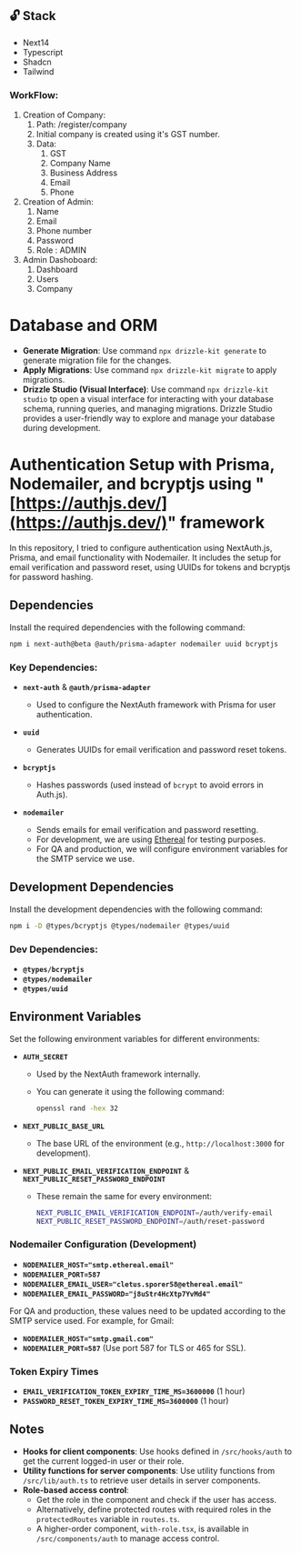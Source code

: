 ## 🔓 Stack

- Next14
- Typescript
- Shadcn
- Tailwind

### WorkFlow:

1. Creation of Company:
   1. Path: /register/company
   2. Initial company is created using it's GST number.
   3. Data:
      1. GST
      2. Company Name
      3. Business Address
      4. Email
      5. Phone
2. Creation of Admin:
   1. Name
   2. Email
   3. Phone number
   4. Password
   5. Role : ADMIN
3. Admin Dashoboard:
   1. Dashboard
   2. Users
   3. Company

# Database and ORM

- **Generate Migration**: Use command `npx drizzle-kit generate` to generate migration file for the changes.
- **Apply Migrations**: Use command `npx drizzle-kit migrate` to apply migrations.
- **Drizzle Studio (Visual Interface)**: Use command `npx drizzle-kit studio` tp open a visual interface for interacting with your database schema, running queries, and managing migrations. Drizzle Studio provides a user-friendly way to explore and manage your database during development.

# Authentication Setup with Prisma, Nodemailer, and bcryptjs using "[https://authjs.dev/](https://authjs.dev/)" framework

In this repository, I tried to configure authentication using NextAuth.js, Prisma, and email functionality with Nodemailer. It includes the setup for email verification and password reset, using UUIDs for tokens and bcryptjs for password hashing.

## Dependencies

Install the required dependencies with the following command:

```bash
npm i next-auth@beta @auth/prisma-adapter nodemailer uuid bcryptjs
```

### Key Dependencies:

- **`next-auth`** & **`@auth/prisma-adapter`**

  - Used to configure the NextAuth framework with Prisma for user authentication.

- **`uuid`**

  - Generates UUIDs for email verification and password reset tokens.

- **`bcryptjs`**

  - Hashes passwords (used instead of `bcrypt` to avoid errors in Auth.js).

- **`nodemailer`**
  - Sends emails for email verification and password resetting.
  - For development, we are using [Ethereal](https://ethereal.email/create) for testing purposes.
  - For QA and production, we will configure environment variables for the SMTP service we use.

## Development Dependencies

Install the development dependencies with the following command:

```bash
npm i -D @types/bcryptjs @types/nodemailer @types/uuid
```

### Dev Dependencies:

- **`@types/bcryptjs`**
- **`@types/nodemailer`**
- **`@types/uuid`**

## Environment Variables

Set the following environment variables for different environments:

- **`AUTH_SECRET`**

  - Used by the NextAuth framework internally.
  - You can generate it using the following command:

    ```bash
    openssl rand -hex 32
    ```

- **`NEXT_PUBLIC_BASE_URL`**

  - The base URL of the environment (e.g., `http://localhost:3000` for development).

- **`NEXT_PUBLIC_EMAIL_VERIFICATION_ENDPOINT`** & **`NEXT_PUBLIC_RESET_PASSWORD_ENDPOINT`**

  - These remain the same for every environment:

    ```bash
    NEXT_PUBLIC_EMAIL_VERIFICATION_ENDPOINT=/auth/verify-email
    NEXT_PUBLIC_RESET_PASSWORD_ENDPOINT=/auth/reset-password
    ```

### Nodemailer Configuration (Development)

- **`NODEMAILER_HOST="smtp.ethereal.email"`**
- **`NODEMAILER_PORT=587`**
- **`NODEMAILER_EMAIL_USER="cletus.sporer58@ethereal.email"`**
- **`NODEMAILER_EMAIL_PASSWORD="j8uStr4HcXtp7YvMd4"`**

For QA and production, these values need to be updated according to the SMTP service used. For example, for Gmail:

- **`NODEMAILER_HOST="smtp.gmail.com"`**
- **`NODEMAILER_PORT=587`** (Use port 587 for TLS or 465 for SSL).

### Token Expiry Times

- **`EMAIL_VERIFICATION_TOKEN_EXPIRY_TIME_MS=3600000`** (1 hour)
- **`PASSWORD_RESET_TOKEN_EXPIRY_TIME_MS=3600000`** (1 hour)

## Notes

- **Hooks for client components**: Use hooks defined in `/src/hooks/auth` to get the current logged-in user or their role.
- **Utility functions for server components**: Use utility functions from `/src/lib/auth.ts` to retrieve user details in server components.
- **Role-based access control**:
  - Get the role in the component and check if the user has access.
  - Alternatively, define protected routes with required roles in the `protectedRoutes` variable in `routes.ts`.
  - A higher-order component, `with-role.tsx`, is available in `/src/components/auth` to manage access control.
